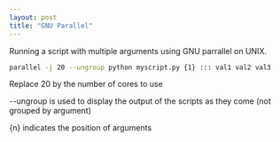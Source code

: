 ```yaml
---
layout: post 
title: "GNU Parallel"
---
```


Running a script with multiple arguments using GNU parrallel on UNIX.

```bash
parallel -j 20 --ungroup python myscript.py {1} ::: val1 val2 val3
```

Replace 20 by the number of cores to use

--ungroup is used to display the output of the scripts as they come (not grouped by argument)

{n} indicates the position of arguments
